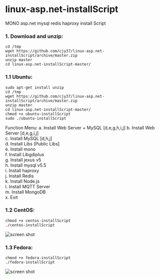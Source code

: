 linux-asp.net-installScript
===========================

MONO asp.net mysql redis haproxy install Script

### 1. Download and unzip:
```
cd /tmp
wget https://github.com/cjy37/linux-asp.net-installScript/archive/master.zip
unzip master
cd linux-asp.net-installScript-master/
```


### 1.1 Ubuntu:
```
sudo apt-get install unzip
cd /tmp
wget https://github.com/cjy37/linux-asp.net-installScript/archive/master.zip
unzip master
cd linux-asp.net-installScript-master/
chmod +x ubuntu-installScript
sudo ./ubuntu-installScript
```
Function Menu:
a. Install Web Server + MySQL [d,e,g,h,i,j]
b. Install Web Server   [d,e,g,i,j]        
c. Install MySQL    [d,h,j]                
d. Install Libs     [Public Libs]          
e. Install mono                            
f. Install Libgdiplus                      
g. Install jexus v5                        
h. Install mysql v5.5                      
i. Install haproxy                         
j. Install Redis                           
k. Install Node.js                         
l. Install MQTT Server                     
m. Install MongoDB                         
x. Exit                                    




### 1.2 CentOS: 
```
chmod +x centos-installScript
./centos-installScript
```
![screen shot](https://raw.github.com/cjy37/linux-asp.net-installScript/master/centos-install.png)

### 1.3 Fedora: 
```
chmod +x fedora-installScript
./fedora-installScript
```
![screen shot](https://raw.github.com/cjy37/linux-asp.net-installScript/master/fedora-install.png)
